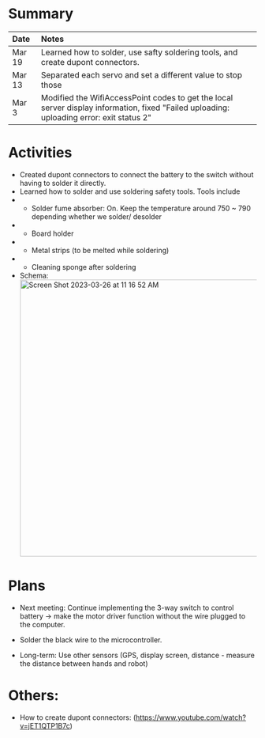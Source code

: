 # Summary

| Date   | Notes
| :----- | :-------------------------------
| Mar 19 | Learned how to solder, use safty soldering tools, and create dupont connectors. 
| Mar 13 | Separated each servo and set a different value to stop those
| Mar 3 | Modified the WifiAccessPoint codes to get the local server display information, fixed "Failed uploading: uploading error: exit status 2" 



# Activities
* Created dupont connectors to connect the battery to the switch without having to solder it directly.
* Learned how to solder and use soldering safety tools. Tools include
* + Solder fume absorber: On. Keep the temperature around 750 ~ 790 depending whether we solder/ desolder
* + Board holder
* + Metal strips (to be melted while soldering)
* + Cleaning sponge after soldering
* Schema: <img width="560" alt="Screen Shot 2023-03-26 at 11 16 52 AM" src="https://user-images.githubusercontent.com/79251745/227795826-fdba7b32-bdb4-47f2-a40b-6937271902b9.png">



# Plans
* Next meeting: Continue implementing the 3-way switch to control battery -> make the motor driver function without the wire plugged to the computer. 
* Solder the black wire to the microcontroller.

* Long-term: Use other sensors (GPS, display screen, distance - measure the distance between hands and robot)


# Others:
* How to create dupont connectors: (https://www.youtube.com/watch?v=jET1QTP1B7c)
